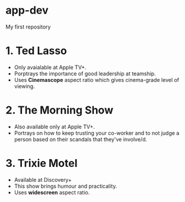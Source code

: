 # app-dev
My first repository
# 1. Ted Lasso
  - Only avaialable at Apple TV+.
  - Porptrays the importance of good leadership at teamship.
  - Uses **Cinemascope** aspect ratio which gives cinema-grade level of viewing.
# 2. The Morning Show
  - Also available only at Apple TV+.
  - Portrays on how to keep trusting your co-worker and to not judge a person based on their scandals that they've involve/d.
# 3. Trixie Motel
  - Available at Discovery+
  - This show brings humour and practicality.
  - Uses **widescreen** aspect ratio.
